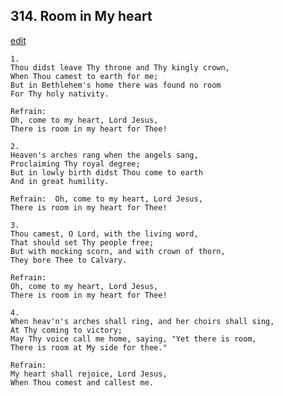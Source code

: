 
## 314.  Room in My heart
[edit](https://docs.google.com/document/d/1WACZGeQuYYXZvN8ZsnboZxpypDz8LY6y/edit?mode=html)



    1.
    Thou didst leave Thy throne and Thy kingly crown,
    When Thou camest to earth for me;
    But in Bethlehem's home there was found no room
    For Thy holy nativity.

    Refrain:
    Oh, come to my heart, Lord Jesus,
    There is room in my heart for Thee!

    2.
    Heaven's arches rang when the angels sang,
    Proclaiming Thy royal degree;
    But in lowly birth didst Thou come to earth
    And in great humility.

    Refrain:  Oh, come to my heart, Lord Jesus,
    There is room in my heart for Thee!

    3.
    Thou camest, O Lord, with the living word,
    That should set Thy people free;
    But with mocking scorn, and with crown of thorn,
    They bore Thee to Calvary.

    Refrain:
    Oh, come to my heart, Lord Jesus,
    There is room in my heart for Thee!

    4.
    When heav'n's arches shall ring, and her choirs shall sing, 
    At Thy coming to victory;
    May Thy voice call me home, saying, "Yet there is room,
    There is room at My side for thee."

    Refrain:  
    My heart shall rejoice, Lord Jesus,
    When Thou comest and callest me.
